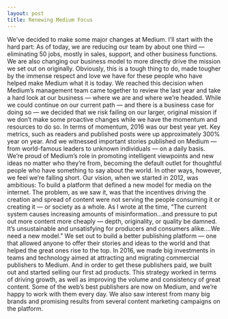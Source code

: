 ```yaml
---
layout: post
title: Renewing Medium Focus
---
```


We’ve decided to make some major changes at Medium.
I’ll start with the hard part: As of today, we are reducing our team by about one third — eliminating 50 jobs, mostly in sales, support, and other business functions. We are also changing our business model to more directly drive the mission we set out on originally.
Obviously, this is a tough thing to do, made tougher by the immense respect and love we have for these people who have helped make Medium what it is today. We reached this decision when Medium’s management team came together to review the last year and take a hard look at our business — where we are and where we’re headed. While we could continue on our current path — and there is a business case for doing so — we decided that we risk failing on our larger, original mission if we don’t make some proactive changes while we have the momentum and resources to do so.
In terms of momentum, 2016 was our best year yet. Key metrics, such as readers and published posts were up approximately 300% year on year. And we witnessed important stories published on Medium — from world-famous leaders to unknown individuals — on a daily basis. We’re proud of Medium’s role in promoting intelligent viewpoints and new ideas no matter who they’re from, becoming the default outlet for thoughtful people who have something to say about the world.
In other ways, however, we feel we’re falling short.
Our vision, when we started in 2012, was ambitious: To build a platform that defined a new model for media on the internet. The problem, as we saw it, was that the incentives driving the creation and spread of content were not serving the people consuming it or creating it — or society as a whole. As I wrote at the time, “The current system causes increasing amounts of misinformation…and pressure to put out more content more cheaply — depth, originality, or quality be damned. It’s unsustainable and unsatisfying for producers and consumers alike….We need a new model.”
We set out to build a better publishing platform — one that allowed anyone to offer their stories and ideas to the world and that helped the great ones rise to the top. In 2016, we made big investments in teams and technology aimed at attracting and migrating commercial publishers to Medium. And in order to get these publishers paid, we built out and started selling our first ad products. This strategy worked in terms of driving growth, as well as improving the volume and consistency of great content. Some of the web’s best publishers are now on Medium, and we’re happy to work with them every day. We also saw interest from many big brands and promising results from several content marketing campaigns on the platform.
